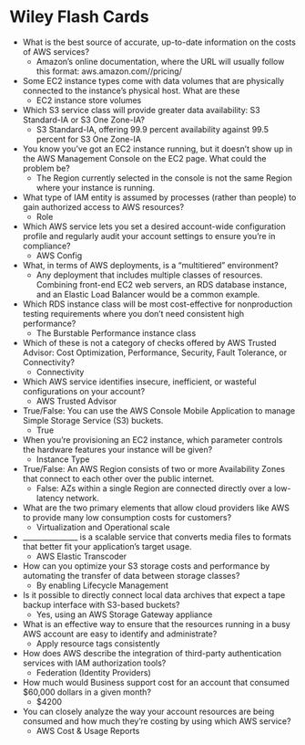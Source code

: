 # Wiley Flash Cards

- What is the best source of accurate, up-to-date information on the costs of AWS services?
  + Amazon’s online documentation, where the URL will usually follow this format: aws.amazon.com/<service-name>/pricing/
- Some EC2 instance types come with data volumes that are physically connected to the instance’s physical host. What are these
  + EC2 instance store volumes
- Which S3 service class will provide greater data availability: S3 Standard-IA or S3 One Zone-IA? 
  + S3 Standard-IA, offering 99.9 percent availability against 99.5 percent for S3 One Zone-IA
- You know you’ve got an EC2 instance running, but it doesn’t show up in the AWS Management Console on the EC2 page. What could the problem be?
  + The Region currently selected in the console is not the same Region where your instance is running.
- What type of IAM entity is assumed by processes (rather than people) to gain authorized access to AWS resources?
  + Role
- Which AWS service lets you set a desired account-wide configuration profile and regularly audit your account settings to ensure you’re in compliance?
  + AWS Config
- What, in terms of AWS deployments, is a “multitiered” environment?
  + Any deployment that includes multiple classes of resources. Combining front-end EC2 web servers, an RDS database instance, and an Elastic Load Balancer would be a common example.
- Which RDS instance class will be most cost-effective for nonproduction testing requirements where you don’t need consistent high performance?
  + The Burstable Performance instance class
- Which of these is not a category of checks offered by AWS Trusted Advisor: Cost Optimization, Performance, Security, Fault Tolerance, or Connectivity?
  + Connectivity
- Which AWS service identifies insecure, inefficient, or wasteful configurations on your account?
  + AWS Trusted Advisor
- True/False: You can use the AWS Console Mobile Application to manage Simple Storage Service (S3) buckets.
  + True
- When you’re provisioning an EC2 instance, which parameter controls the hardware features your instance will be given?
  + Instance Type
- True/False: An AWS Region consists of two or more Availability Zones that connect to each other over the public internet.
  + False: AZs within a single Region are connected directly over a low-latency network.
- What are the two primary elements that allow cloud providers like AWS to provide many low consumption costs for customers?
  + Virtualization and Operational scale
- _______________ is a scalable service that converts media files to formats that better fit your application’s target usage.
  + AWS Elastic Transcoder
- How can you optimize your S3 storage costs and performance by automating the transfer of data between storage classes?
  + By enabling Lifecycle Management
- Is it possible to directly connect local data archives that expect a tape backup interface with S3-based buckets?
  + Yes, using an AWS Storage Gateway appliance
- What is an effective way to ensure that the resources running in a busy AWS account are easy to identify and administrate?
  + Apply resource tags consistently
- How does AWS describe the integration of third-party authentication services with IAM authorization tools?
  + Federation (Identity Providers)
- How much would Business support cost for an account that consumed $60,000 dollars in a given month?
  + $4200
- You can closely analyze the way your account resources are being consumed and how much they’re costing by using which AWS service?
  + AWS Cost & Usage Reports